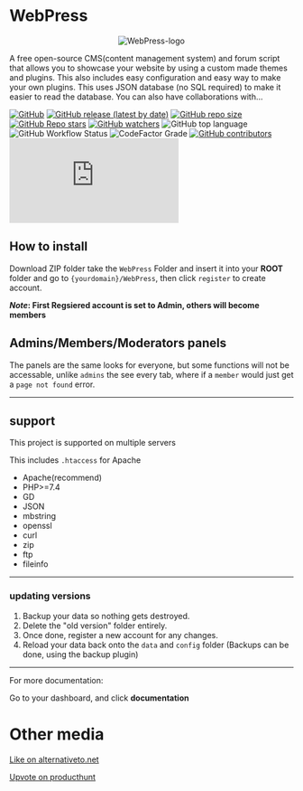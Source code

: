 # WebPress
<p align="center"><img src="https://github.com/surveybuilderteams/WebPress/blob/master/WebPress/themes/default/images/256x256.png?raw=true" alt="WebPress-logo" title="WebPress-logo"/></p>

A free open-source CMS(content management system) and forum script that allows you to showcase your website by using a custom made themes and plugins. This also includes easy configuration and easy way to make your own plugins. This uses JSON database (no SQL required) to make it easier to read the database. You can also have collaborations with…

[![GitHub](https://img.shields.io/github/license/surveybuilderteams/webpress?color=blue&style=plastic)](https://github.com/surveybuilderteams/WebPress/blob/master/LICENSE)
[![GitHub release (latest by date)](https://img.shields.io/github/v/release/surveybuilderteams/webpress?color=orange&label=version&style=plastic)](https://github.com/surveybuilderteams/WebPress/releases)
[![GitHub repo size](https://img.shields.io/github/repo-size/surveybuilderteams/webpress?color=red&label=Download%20Size&style=plastic)](https://github.com/surveybuilderteams/WebPress/archive/refs/heads/master.zip)
[![GitHub Repo stars](https://img.shields.io/github/stars/surveybuilderteams/webpress?style=plastic)](https://github.com/surveybuilderteams/WebPress/stargazers)
[![GitHub watchers](https://img.shields.io/github/watchers/surveybuilderteams/webpress?color=green&style=plastic)](https://github.com/surveybuilderteams/WebPress/watchers)
![GitHub top language](https://img.shields.io/github/languages/top/surveybuilderteams/webpress)
![GitHub Workflow Status](https://img.shields.io/github/actions/workflow/status/surveybuilderteams/webpress/php.yml)
![CodeFactor Grade](https://img.shields.io/codefactor/grade/github/surveybuilderteams/WebPress?style=plastic)
[![GitHub contributors](https://img.shields.io/github/contributors/surveybuilderteams/webpress?style=plastic)](https://github.com/surveybuilderteams/WebPress/graphs/contributors)
[![Matrix](https://img.shields.io/matrix/WebPressChat:matrix.org)](https://matrix.to/#/#WebPressChat:matrix.org)

## How to install
Download ZIP folder take the `WebPress` Folder and insert it into your **ROOT** folder and go to `{yourdomain}/WebPress`, then click `register` to create account.

**_Note_: First Regsiered account is set to Admin, others will become members**


## Admins/Members/Moderators panels
The panels are the same looks for everyone, but some functions will not be accessable, unlike `admins` the see every tab, where if a `member` would just get a `page not found` error.

***

## support 

This project is supported on multiple servers


This includes `.htaccess` for Apache
* Apache(recommend)
* PHP>=7.4
* GD
* JSON
* mbstring
* openssl
* curl
* zip
* ftp
* fileinfo
***

### updating versions
1. Backup your data so nothing gets destroyed.
2. Delete the "old version" folder entirely.
3. Once done, register a new account for any changes.
4. Reload your data back onto the `data` and `config` folder
(Backups can be done, using the backup plugin)
***

For more documentation:

Go to your dashboard, and click __documentation__

# Other media
[Like on alternativeto.net](https://alternativeto.net/software/webpress/about)

[Upvote on producthunt](https://www.producthunt.com/posts/webpress)
